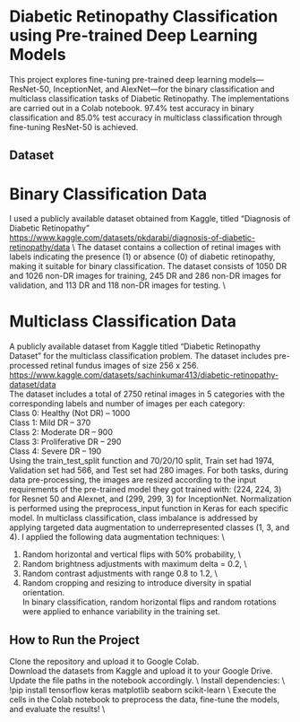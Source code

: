 # Diabetic Retinopathy Classification using Pre-trained Deep Learning Models

This project explores fine-tuning pre-trained deep learning models—ResNet-50, InceptionNet, and AlexNet—for the binary classification and multiclass classification tasks of Diabetic Retinopathy. The implementations are carried out in a Colab notebook. 97.4% test accuracy in binary classification and 85.0% test accuracy in multiclass classification through fine-tuning ResNet-50 is achieved. 

## Dataset
# Binary Classification Data
I used a publicly available dataset obtained from Kaggle, titled “Diagnosis of Diabetic Retinopathy”
https://www.kaggle.com/datasets/pkdarabi/diagnosis-of-diabetic-retinopathy/data \ 
The dataset contains a collection of retinal images with labels indicating the presence (1) or absence (0) of diabetic
retinopathy, making it suitable for binary classification. The dataset consists of 1050 DR and 1026 non-DR images for training, 245 DR and 286 non-DR images for validation, and 113 DR and 118 non-DR images for testing. \

# Multiclass Classification Data
A publicly available dataset from Kaggle titled “Diabetic Retinopathy Dataset” for the multiclass classification problem. The dataset includes pre-processed retinal fundus images of size 256 x 256. \
https://www.kaggle.com/datasets/sachinkumar413/diabetic-retinopathy-dataset/data  \
The dataset includes a total of 2750 retinal images in 5 categories with the corresponding labels and number of images per each category: \
Class 0: Healthy (Not DR) – 1000  \
Class 1: Mild DR – 370 \
Class 2: Moderate DR – 900 \
Class 3: Proliferative DR – 290 \
Class 4: Severe DR – 190 \
Using the train_test_split function and 70/20/10 split, Train set had 1974, Validation set had 566, and Test set had 280 images.
For both tasks, during data pre-processing, the images are resized according to the input requirements of the pre-trained model they got trained with: (224, 224, 3) for Resnet 50 and Alexnet, and (299, 299, 3) for InceptionNet. Normalization is performed using the preprocess_input function in Keras for each specific model.
In multiclass classification, class imbalance is addressed by applying targeted data augmentation to underrepresented classes (1, 3, and 4). I applied the following data augmentation techniques: \
1) Random horizontal and vertical flips with 50% probability, \
2) Random brightness adjustments with maximum delta = 0.2, \
3) Random contrast adjustments with range 0.8 to 1.2, \
4) Random cropping and resizing to introduce diversity in spatial orientation. \
In binary classification, random horizontal flips and random rotations were applied to enhance variability in the training set.


## How to Run the Project
Clone the repository and upload it to Google Colab. \
Download the datasets from Kaggle and upload it to your Google Drive. \
Update the file paths in the notebook accordingly. \ 
Install dependencies: \ 
!pip install tensorflow keras matplotlib seaborn scikit-learn   \ 
Execute the cells in the Colab notebook to preprocess the data, fine-tune the models, and evaluate the results! \


